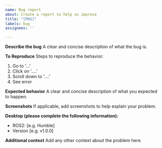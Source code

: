 ```yaml
---
name: Bug report
about: Create a report to help us improve
title: "[PKG]"
labels: bug
assignees: ''

---
```


**Describe the bug**
A clear and concise description of what the bug is.

**To Reproduce**
Steps to reproduce the behavior:
1. Go to '...'
2. Click on '....'
3. Scroll down to '....'
4. See error

**Expected behavior**
A clear and concise description of what you expected to happen.

**Screenshots**
If applicable, add screenshots to help explain your problem.

**Desktop (please complete the following information):**
 - ROS2: [e.g. Humble]
 - Version [e.g. v1.0.0]

**Additional context**
Add any other context about the problem here.
